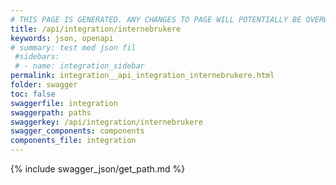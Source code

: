 ```yaml
---
# THIS PAGE IS GENERATED. ANY CHANGES TO PAGE WILL POTENTIALLY BE OVERWRITTEN.
title: /api/integration/internebrukere
keywords: json, openapi
# summary: test med json fil
 #sidebars: 
 # - name: integration_sidebar
permalink: integration__api_integration_internebrukere.html
folder: swagger
toc: false
swaggerfile: integration
swaggerpath: paths
swaggerkey: /api/integration/internebrukere
swagger_components: components
components_file: integration
---
```

{% include swagger_json/get_path.md %}
